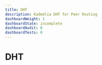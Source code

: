 ```yaml
---
title: DHT
description: Kademlia DHT for Peer Routing
dashboardWeight: 1
dashboardState: incomplete
dashboardAudit: 0
dashboardTests: 0
---
```


# DHT